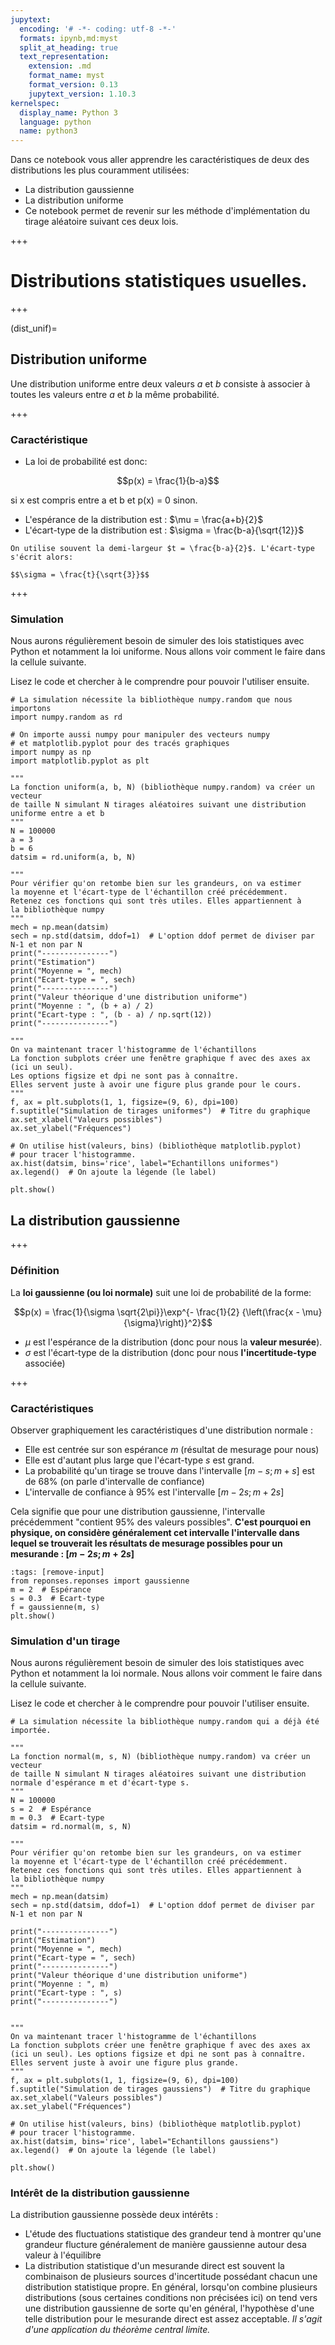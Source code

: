 ```yaml
---
jupytext:
  encoding: '# -*- coding: utf-8 -*-'
  formats: ipynb,md:myst
  split_at_heading: true
  text_representation:
    extension: .md
    format_name: myst
    format_version: 0.13
    jupytext_version: 1.10.3
kernelspec:
  display_name: Python 3
  language: python
  name: python3
---
```


Dans ce notebook vous aller apprendre les caractéristiques de deux des distributions les plus couramment utilisées:
* La distribution gaussienne
* La distribution uniforme
* Ce notebook permet de revenir sur les méthode d'implémentation du tirage aléatoire suivant ces deux lois.

+++

# Distributions statistiques usuelles.

+++

(dist_unif)=
## Distribution uniforme
Une distribution uniforme entre deux valeurs $a$ et $b$ consiste à associer à toutes les valeurs entre $a$ et $b$
la même probabilité.

+++

### Caractéristique
* La loi de probabilité est donc:

$$p(x) = \frac{1}{b-a}$$

si x est compris entre a et b et p(x) = 0 sinon.
* L'espérance de la distribution est : $\mu = \frac{a+b}{2}$
* L'écart-type de la distribution est : $\sigma = \frac{b-a}{\sqrt{12}}$

```{note}
On utilise souvent la demi-largeur $t = \frac{b-a}{2}$. L'écart-type s'écrit alors:

$$\sigma = \frac{t}{\sqrt{3}}$$
```

+++

### Simulation
Nous aurons régulièrement besoin de simuler des lois statistiques avec Python et notamment la loi uniforme.
Nous allons voir comment le faire dans la cellule suivante.

Lisez le code et chercher à le comprendre pour pouvoir l'utiliser ensuite.

```{code-cell}
# La simulation nécessite la bibliothèque numpy.random que nous importons
import numpy.random as rd

# On importe aussi numpy pour manipuler des vecteurs numpy
# et matplotlib.pyplot pour des tracés graphiques
import numpy as np
import matplotlib.pyplot as plt

"""
La fonction uniform(a, b, N) (bibliothèque numpy.random) va créer un vecteur
de taille N simulant N tirages aléatoires suivant une distribution
uniforme entre a et b
"""
N = 100000
a = 3
b = 6
datsim = rd.uniform(a, b, N)

"""
Pour vérifier qu'on retombe bien sur les grandeurs, on va estimer
la moyenne et l'écart-type de l'échantillon créé précédemment.
Retenez ces fonctions qui sont très utiles. Elles appartiennent à
la bibliothèque numpy
"""
mech = np.mean(datsim)
sech = np.std(datsim, ddof=1)  # L'option ddof permet de diviser par N-1 et non par N
print("---------------")
print("Estimation")
print("Moyenne = ", mech)
print("Ecart-type = ", sech)
print("---------------")
print("Valeur théorique d'une distribution uniforme")
print("Moyenne : ", (b + a) / 2)
print("Ecart-type : ", (b - a) / np.sqrt(12))
print("---------------")

"""
On va maintenant tracer l'histogramme de l'échantillons
La fonction subplots créer une fenêtre graphique f avec des axes ax (ici un seul). 
Les options figsize et dpi ne sont pas à connaître.
Elles servent juste à avoir une figure plus grande pour le cours.
"""
f, ax = plt.subplots(1, 1, figsize=(9, 6), dpi=100)
f.suptitle("Simulation de tirages uniformes")  # Titre du graphique
ax.set_xlabel("Valeurs possibles")
ax.set_ylabel("Fréquences")

# On utilise hist(valeurs, bins) (bibliothèque matplotlib.pyplot)
# pour tracer l'histogramme.
ax.hist(datsim, bins='rice', label="Echantillons uniformes")
ax.legend()  # On ajoute la légende (le label)

plt.show()
```

## La distribution gaussienne

+++

### Définition

La __loi gaussienne (ou loi normale)__ suit une loi de probabilité de la forme:

$$p(x) = \frac{1}{\sigma \sqrt{2\pi}}\exp^{- \frac{1}{2} {\left(\frac{x - \mu}{\sigma}\right)}^2}$$

* $\mu$ est l'espérance de la distribution (donc pour nous la __valeur mesurée__).
* $\sigma$ est l'écart-type de la distribution (donc pour nous __l'incertitude-type__ associée)

+++

### Caractéristiques
Observer graphiquement les caractéristiques d'une distribution normale :
* Elle est centrée sur son espérance $m$ (résultat de mesurage pour nous)
* Elle est d'autant plus large que l'écart-type $s$ est grand.
* La probabilité qu'un tirage se trouve dans l'intervalle $[m - s; m + s]$ est de 68% (on parle d'intervalle de confiance)
* L'intervalle de confiance à 95% est l'intervalle $[m - 2s; m + 2s]$

Cela signifie que pour une distribution gaussienne, l'intervalle précédemment "contient 95% des valeurs possibles". 
__C'est pourquoi en physique, on considère généralement cet intervalle l'intervalle dans lequel se trouverait 
les résultats de mesurage possibles pour un mesurande : $[m - 2s; m + 2s]$__

```{code-cell}
:tags: [remove-input]
from reponses.reponses import gaussienne
m = 2  # Espérance
s = 0.3  # Ecart-type
f = gaussienne(m, s)
plt.show()
```

### Simulation d'un tirage

Nous aurons régulièrement besoin de simuler des lois statistiques avec Python et notamment la loi normale.
Nous allons voir comment le faire dans la cellule suivante.

Lisez le code et chercher à le comprendre pour pouvoir l'utiliser ensuite.

```{code-cell}
# La simulation nécessite la bibliothèque numpy.random qui a déjà été importée.

"""
La fonction normal(m, s, N) (bibliothèque numpy.random) va créer un vecteur
de taille N simulant N tirages aléatoires suivant une distribution
normale d'espérance m et d'écart-type s.
"""
N = 100000
s = 2  # Espérance
m = 0.3  # Ecart-type
datsim = rd.normal(m, s, N)

"""
Pour vérifier qu'on retombe bien sur les grandeurs, on va estimer
la moyenne et l'écart-type de l'échantillon créé précédemment.
Retenez ces fonctions qui sont très utiles. Elles appartiennent à
la bibliothèque numpy
"""
mech = np.mean(datsim)
sech = np.std(datsim, ddof=1)  # L'option ddof permet de diviser par N-1 et non par N

print("---------------")
print("Estimation")
print("Moyenne = ", mech)
print("Ecart-type = ", sech)
print("---------------")
print("Valeur théorique d'une distribution uniforme")
print("Moyenne : ", m)
print("Ecart-type : ", s)
print("---------------")


"""
On va maintenant tracer l'histogramme de l'échantillons
La fonction subplots créer une fenêtre graphique f avec des axes ax (ici un seul). Les options figsize et dpi ne sont pas à connaître.
Elles servent juste à avoir une figure plus grande.
"""
f, ax = plt.subplots(1, 1, figsize=(9, 6), dpi=100)
f.suptitle("Simulation de tirages gaussiens")  # Titre du graphique
ax.set_xlabel("Valeurs possibles")
ax.set_ylabel("Fréquences")

# On utilise hist(valeurs, bins) (bibliothèque matplotlib.pyplot)
# pour tracer l'histogramme.
ax.hist(datsim, bins='rice', label="Echantillons gaussiens")
ax.legend()  # On ajoute la légende (le label)

plt.show()
```

### Intérêt de la distribution gaussienne
La distribution gaussienne possède deux intérêts :
* L'étude des fluctuations statistique des grandeur tend à montrer qu'une grandeur flucture généralement de
manière gaussienne autour desa valeur à l'équilibre
* La distribution statistique d'un mesurande direct est souvent la combinaison de plusieurs sources
d'incertitude possédant chacun une distribution statistique propre.
En général, lorsqu'on combine plusieurs distributions (sous certaines conditions non précisées ici)
on tend vers une distribution gaussienne de sorte qu'en général, l'hypothèse d'une telle distribution
pour le mesurande direct est assez acceptable. _Il s'agit d'une application du théorème central limite._
